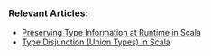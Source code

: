 ### Relevant Articles:

- [Preserving Type Information at Runtime in Scala](https://www.baeldung.com/scala/type-information-at-runtime)
- [Type Disjunction (Union Types) in Scala](https://www.baeldung.com/scala/type-disjunction)

